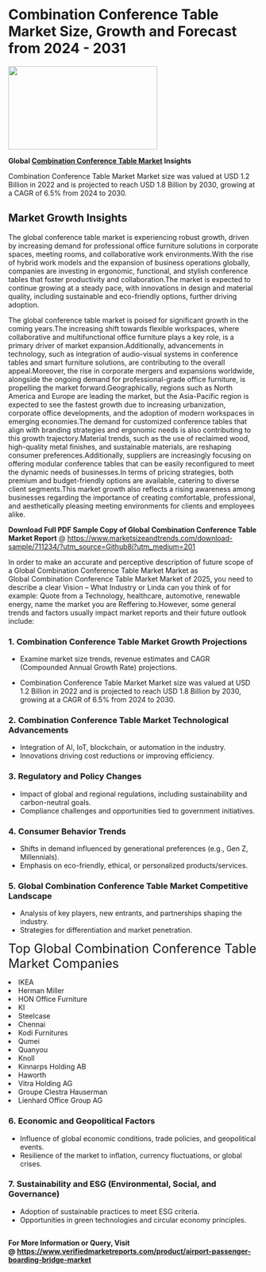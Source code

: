 <H1>Combination Conference Table Market Size, Growth and Forecast from 2024 - 2031</H1><img class="aligncenter size-medium wp-image-584254" src="https://thirdeyenews.in/wp-content/uploads/2024/09/Global-Market-Research-300x168.jpeg" alt="" width="300" height="168" /><p><strong>Global&nbsp;<a href="https://www.marketsizeandtrends.com/download-sample/711234/?utm_source=Github8j?utm_medium=201">Combination Conference Table Market</a> Insights</strong></p><p>Combination Conference Table Market Market size was valued at USD 1.2 Billion in 2022 and is projected to reach USD 1.8 Billion by 2030, growing at a CAGR of 6.5% from 2024 to 2030.</p><p><h2>Market Growth Insights</h2> <p>The global conference table market is experiencing robust growth, driven by increasing demand for professional office furniture solutions in corporate spaces, meeting rooms, and collaborative work environments.With the rise of hybrid work models and the expansion of business operations globally, companies are investing in ergonomic, functional, and stylish conference tables that foster productivity and collaboration.The market is expected to continue growing at a steady pace, with innovations in design and material quality, including sustainable and eco-friendly options, further driving adoption.</p> <p>The global conference table market is poised for significant growth in the coming years.The increasing shift towards flexible workspaces, where collaborative and multifunctional office furniture plays a key role, is a primary driver of market expansion.Additionally, advancements in technology, such as integration of audio-visual systems in conference tables and smart furniture solutions, are contributing to the overall appeal.Moreover, the rise in corporate mergers and expansions worldwide, alongside the ongoing demand for professional-grade office furniture, is propelling the market forward.Geographically, regions such as North America and Europe are leading the market, but the Asia-Pacific region is expected to see the fastest growth due to increasing urbanization, corporate office developments, and the adoption of modern workspaces in emerging economies.The demand for customized conference tables that align with branding strategies and ergonomic needs is also contributing to this growth trajectory.Material trends, such as the use of reclaimed wood, high-quality metal finishes, and sustainable materials, are reshaping consumer preferences.Additionally, suppliers are increasingly focusing on offering modular conference tables that can be easily reconfigured to meet the dynamic needs of businesses.In terms of pricing strategies, both premium and budget-friendly options are available, catering to diverse client segments.This market growth also reflects a rising awareness among businesses regarding the importance of creating comfortable, professional, and aesthetically pleasing meeting environments for clients and employees alike.</p> <p><span class=""><strong>Download Full PDF Sample Copy of Global Combination Conference Table Market Report</strong> @ <a href="https://www.marketsizeandtrends.com/download-sample/711234/?utm_source=Github8j?utm_medium=201" target="_blank">https://www.marketsizeandtrends.com/download-sample/711234/?utm_source=Github8j?utm_medium=201</a></span></p><p>In order to make an accurate and perceptive description of future scope of a Global&nbsp;Combination Conference Table Market Market as Global&nbsp;Combination Conference Table Market Market of 2025, you need to describe a clear Vision &ndash; What Industry or Linda can you think of for example: Quote from a Technology, healthcare, automotive, renewable energy, name the market you are Reffering to.However, some general trends and factors usually impact market reports and their future outlook include:</p><h3>1.&nbsp;<strong>Combination Conference Table Market Growth Projections</strong></h3><ul><li>Examine market size trends, revenue estimates and CAGR (Compounded Annual Growth Rate) projections.</li><li><p>Combination Conference Table Market Market size was valued at USD 1.2 Billion in 2022 and is projected to reach USD 1.8 Billion by 2030, growing at a CAGR of 6.5% from 2024 to 2030.</p></li></ul><h3>2.&nbsp;<strong>Combination Conference Table Market Technological Advancements</strong></h3><ul><li>Integration of AI, IoT, blockchain, or automation in the industry.</li><li>Innovations driving cost reductions or improving efficiency.</li></ul><h3>3.&nbsp;<strong>Regulatory and Policy Changes</strong></h3><ul><li>Impact of global and regional regulations, including sustainability and carbon-neutral goals.</li><li>Compliance challenges and opportunities tied to government initiatives.</li></ul><h3>4.&nbsp;<strong>Consumer Behavior Trends</strong></h3><ul><li>Shifts in demand influenced by generational preferences (e.g., Gen Z, Millennials).</li><li>Emphasis on eco-friendly, ethical, or personalized products/services.</li></ul><h3>5.&nbsp;<strong>Global Combination Conference Table Market Competitive Landscape</strong></h3><ul><li>Analysis of key players, new entrants, and partnerships shaping the industry.</li><li>Strategies for differentiation and market penetration.</li></ul><p data-pm-slice="1 1 []"><span style="color: inherit; font-family: inherit; font-size: 25px;">Top Global Combination Conference Table Market Companies</span></p><div class="" data-test-id=""><p><li>IKEA</li><li> Herman Miller</li><li> HON Office Furniture</li><li> KI</li><li> Steelcase</li><li> Chennai</li><li> Kodi Furnitures</li><li> Qumei</li><li> Quanyou</li><li> Knoll</li><li> Kinnarps Holding AB</li><li> Haworth</li><li> Vitra Holding AG</li><li> Groupe Clestra Hauserman</li><li> Lienhard Office Group AG</li></p></div><h3>6.&nbsp;<strong>Economic and Geopolitical Factors</strong></h3><ul><li>Influence of global economic conditions, trade policies, and geopolitical events.</li><li>Resilience of the market to inflation, currency fluctuations, or global crises.</li></ul><h3>7.&nbsp;<strong>Sustainability and ESG (Environmental, Social, and Governance)</strong></h3><ul><li>Adoption of sustainable practices to meet ESG criteria.</li><li>Opportunities in green technologies and circular economy principles.</li></ul><h2><strong style="font-size: 14px;">For More Information or Query, Visit @&nbsp;</strong><a style="background-color: #ffffff; font-size: 14px;" href="https://www.marketsizeandtrends.com/report/combination-conference-table-market/" target="_blank">https://www.verifiedmarketreports.com/product/airport-passenger-boarding-bridge-market</a></h2>